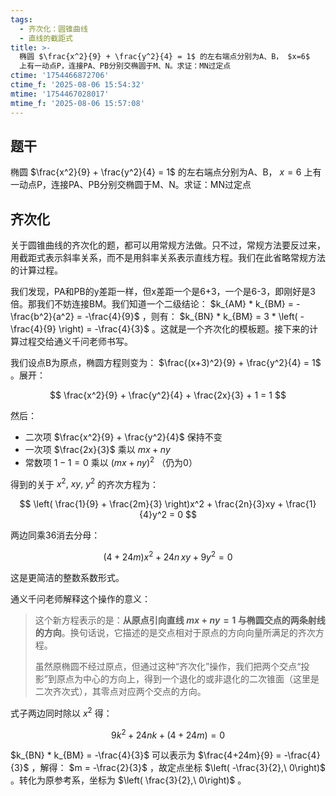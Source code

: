 ```yaml
---
tags:
  - 齐次化：圆锥曲线
  - 直线的截距式
title: >-
  椭圆 $\frac{x^2}{9} + \frac{y^2}{4} = 1$ 的左右端点分别为A、B， $x=6$
  上有一动点P，连接PA、PB分别交椭圆于M、N。求证：MN过定点
ctime: '1754466872706'
ctime_f: '2025-08-06 15:54:32'
mtime: '1754467028017'
mtime_f: '2025-08-06 15:57:08'
---
```

## 题干

椭圆 $\frac{x^2}{9} + \frac{y^2}{4} = 1$ 的左右端点分别为A、B， $x=6$ 上有一动点P，连接PA、PB分别交椭圆于M、N。求证：MN过定点

## 齐次化

关于圆锥曲线的齐次化的题，都可以用常规方法做。只不过，常规方法要反过来，用截距式表示斜率关系，而不是用斜率关系表示直线方程。我们在此省略常规方法的计算过程。

我们发现，PA和PB的y差距一样，但x差距一个是6+3，一个是6-3，即刚好是3倍。那我们不妨连接BM。我们知道一个二级结论： $k_{AM} * k_{BM} = -\frac{b^2}{a^2} = -\frac{4}{9}$ ，则有： $k_{BN} * k_{BM} = 3 * \left( -\frac{4}{9} \right) = -\frac{4}{3}$ 。这就是一个齐次化的模板题。接下来的计算过程交给通义千问老师书写。

我们设点B为原点，椭圆方程则变为： $\frac{(x+3)^2}{9} + \frac{y^2}{4} = 1$ 。展开：

$$
\frac{x^2}{9} + \frac{y^2}{4} + \frac{2x}{3} + 1 = 1
$$

然后：

- 二次项 $\frac{x^2}{9} + \frac{y^2}{4}$ 保持不变
- 一次项 $\frac{2x}{3}$ 乘以 $mx + ny$ 
- 常数项 $1 - 1 = 0$ 乘以 $(mx + ny)^2$ （仍为0）

得到的关于 $x^2,\ xy,\ y^2$ 的齐次方程为：

$$
\left( \frac{1}{9} + \frac{2m}{3} \right)x^2 + \frac{2n}{3}xy + \frac{1}{4}y^2 = 0
$$


两边同乘36消去分母：

$$
(4 + 24m)x^2 + 24n\,xy + 9y^2 = 0
$$

这是更简洁的整数系数形式。

通义千问老师解释这个操作的意义：

> 这个新方程表示的是：**从原点引向直线 $mx+ny=1$ 与椭圆交点的两条射线的方向**。换句话说，它描述的是交点相对于原点的方向向量所满足的齐次方程。
> 
> 虽然原椭圆不经过原点，但通过这种“齐次化”操作，我们把两个交点“投影”到原点为中心的方向上，得到一个退化的或非退化的二次锥面（这里是二次齐次式），其零点对应两个交点的方向。

式子两边同时除以 $x^2$ 得：

$$
9k^2 + 24nk + (4+24m) = 0
$$

$k_{BN} * k_{BM} = -\frac{4}{3}$ 可以表示为 $\frac{4+24m}{9} = -\frac{4}{3}$ ，解得： $m = -\frac{2}{3}$ ，故定点坐标 $\left( -\frac{3}{2},\ 0\right)$ 。转化为原参考系，坐标为 $\left( \frac{3}{2},\ 0\right)$ 。
